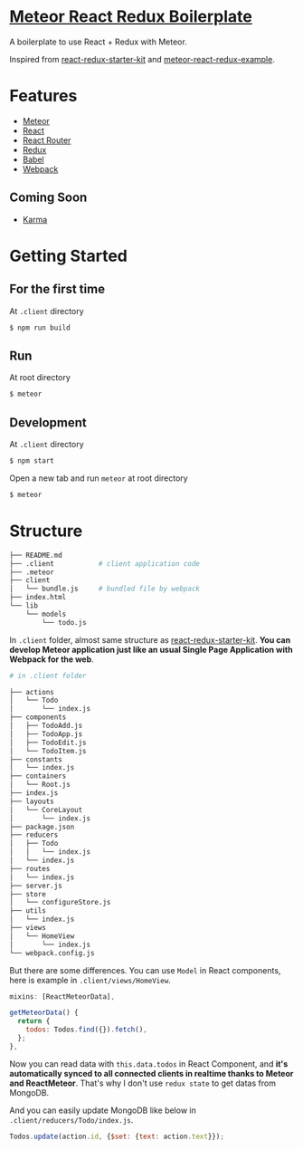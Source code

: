 # [Meteor React Redux Boilerplate](https://github.com/okmttdhr/meteor-react-redux-boilerplate)

A boilerplate to use React + Redux with Meteor.

Inspired from <a href="https://github.com/davezuko/react-redux-starter-kit" target="_blank">react-redux-starter-kit</a> and <a href="https://github.com/zhongqf/meteor-react-redux-example" target="_blank">meteor-react-redux-example</a>.



# Features

* <a href="https://github.com/meteor/meteor/" target="_blank">Meteor</a>
* <a href="https://github.com/facebook/react" target="_blank">React</a>
* <a href="https://github.com/rackt/react-router" target="_blank">React Router</a>
* <a href="https://github.com/rackt/redux" target="_blank">Redux</a>
* <a href="https://github.com/babel/babel" target="_blank">Babel</a>
* <a href="https://github.com/webpack/webpack" target="_blank">Webpack</a>

## Coming Soon

* <a href="https://github.com/karma-runner/karma" target="_blank">Karma</a>



# Getting Started

## For the first time

At `.client` directory

```bash
$ npm run build
```

## Run

At root directory

```bash
$ meteor
```

## Development

At `.client` directory

```bash
$ npm start
```

Open a new tab and run `meteor` at root directory

```bash
$ meteor
```

# Structure

```bash
├── README.md
├── .client           # client application code
├── .meteor
├── client
│   └── bundle.js     # bundled file by webpack
├── index.html
└── lib
    └── models
        └── todo.js
```

In `.client` folder, almost same structure as <a href="https://github.com/davezuko/react-redux-starter-kit" target="_blank">react-redux-starter-kit</a>. **You can develop Meteor application just like an usual Single Page Application with Webpack for the web**.

```bash
# in .client folder

├── actions
│   └── Todo
│       └── index.js
├── components
│   ├── TodoAdd.js
│   ├── TodoApp.js
│   ├── TodoEdit.js
│   └── TodoItem.js
├── constants
│   └── index.js
├── containers
│   └── Root.js
├── index.js
├── layouts
│   └── CoreLayout
│       └── index.js
├── package.json
├── reducers
│   ├── Todo
│   │   └── index.js
│   └── index.js
├── routes
│   └── index.js
├── server.js
├── store
│   └── configureStore.js
├── utils
│   └── index.js
├── views
│   └── HomeView
│       └── index.js
└── webpack.config.js
```

But there are some differences. You can use `Model` in React components, here is example in `.client/views/HomeView`.

```javascript
mixins: [ReactMeteorData],

getMeteorData() {
  return {
    todos: Todos.find({}).fetch(),
  };
},
```

Now you can read data with `this.data.todos` in React Component, and **it's automatically synced to all connected clients in realtime thanks to Meteor and ReactMeteor**. That's why I don't use `redux state` to get datas from MongoDB.

And you can easily update MongoDB like below in `.client/reducers/Todo/index.js`.

```javascript
Todos.update(action.id, {$set: {text: action.text}});
```
